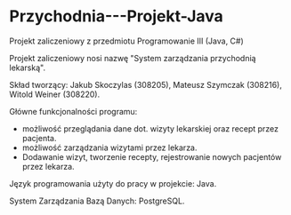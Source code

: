 # Przychodnia---Projekt-Java
Projekt zaliczeniowy z przedmiotu Programowanie III (Java, C#)

Projekt zaliczeniowy nosi nazwę "System zarządzania przychodnią lekarską".

Skład tworzący: Jakub Skoczylas (308205), Mateusz Szymczak (308216), Witold Weiner (308220).

Główne funkcjonalności programu:
- możliwość przeglądania dane dot. wizyty lekarskiej oraz recept przez pacjenta.
- możliwość zarządzania wizytami przez lekarza.
- Dodawanie wizyt, tworzenie recepty, rejestrowanie nowych pacjentów przez lekarza. 

Język programowania użyty do pracy w projekcie: Java.

System Zarządzania Bazą Danych: PostgreSQL.
